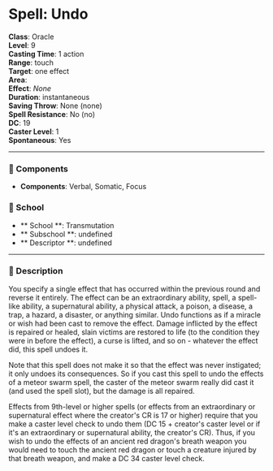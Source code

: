 
# Spell: Undo
**Class**: Oracle  
**Level**: 9  
**Casting Time**: 1 action  
**Range**: touch  
**Target**: one effect  
**Area**:   
**Effect**: _None_  
**Duration**: instantaneous  
**Saving Throw**: None (none)  
**Spell Resistance**: No (no)  
**DC**: 19  
**Caster Level**: 1  
**Spontaneous**: Yes

---

### 🔮 Components
- **Components**: Verbal, Somatic, Focus

### 🏫 School
- ** School **: Transmutation
- ** Subschool **: undefined
- ** Descriptor **: undefined
---

### 📜 Description
You specify a single effect that has occurred within the previous round and reverse it entirely. The effect can be an extraordinary ability, spell, a spell-like ability, a supernatural ability, a physical attack, a poison, a disease, a trap, a hazard, a disaster, or anything similar. Undo functions as if a miracle or wish had been cast to remove the effect. Damage inflicted by the effect is repaired or healed, slain victims are restored to life (to the condition they were in before the effect), a curse is lifted, and so on - whatever the effect did, this spell undoes it. 

Note that this spell does not make it so that the effect was never instigated; it only undoes its consequences. So if you cast this spell to undo the effects of a meteor swarm spell, the caster of the meteor swarm really did cast it (and used the spell slot), but the damage is all repaired. 

Effects from 9th-level or higher spells (or effects from an extraordinary or supernatural effect where the creator's CR is 17 or higher) require that you make a caster level check to undo them (DC 15 + creator's caster level or if it's an extraordinary or supernatural ability, the creator's CR). Thus, if you wish to undo the effects of an ancient red dragon's breath weapon you would need to touch the ancient red dragon or touch a creature injured by that breath weapon, and make a DC 34 caster level check.
